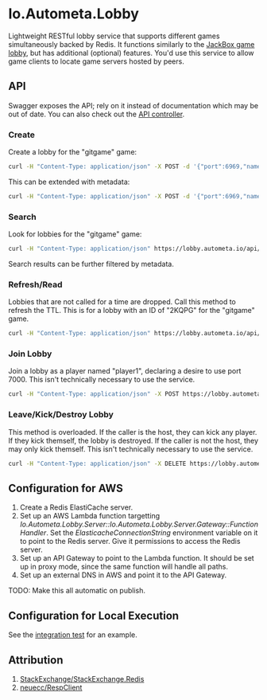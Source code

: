 # Io.Autometa.Lobby

Lightweight RESTful lobby service that supports different games simultaneously backed by Redis. It functions similarly to the [JackBox game lobby](https://jackbox.tv/), but has additional (optional) features. You'd use this service to allow game clients to locate game servers hosted by peers.

## API

Swagger exposes the API; rely on it instead of documentation which may be out of date. You can also check out the [API controller](./src/Io/Autometa/Lobby/WebServer/Controllers/LobbyController.cs).

### Create

Create a lobby for the "gitgame" game:

```bash
curl -H "Content-Type: application/json" -X POST -d '{"port":6969,"name":"host nickname","hidden":false,"meta":{}}' https://lobby.autometa.io/api/gitgame
```

This can be extended with metadata:

```bash
curl -H "Content-Type: application/json" -X POST -d '{"port":6969,"name":"host nickname","hidden":false,"meta":{"metakey1":"metavalue1","metakey2":"metavalue2"}}' https://lobby.autometa.io/api/gitgame
```

### Search

Look for lobbies for the "gitgame" game:

```bash
curl -H "Content-Type: application/json" https://lobby.autometa.io/api/gitgame
```

Search results can be further filtered by metadata.

### Refresh/Read

Lobbies that are not called for a time are dropped. Call this method to refresh the TTL.
This is for a lobby with an ID of "2KQPG" for the "gitgame" game.

```bash
curl -H "Content-Type: application/json" https://lobby.autometa.io/api/gitgame/2KQPG
```

### Join Lobby

Join a lobby as a player named "player1", declaring a desire to use port 7000. This isn't technically necessary to use the service.

```bash
curl -H "Content-Type: application/json" -X POST https://lobby.autometa.io/api/gitgame/2KQPG/player1?port=7000
```

### Leave/Kick/Destroy Lobby

This method is overloaded. If the caller is the host, they can kick any player. If they kick themself, the lobby is destroyed. If the caller is not the host, they may only kick themself. This isn't technically necessary to use the service.

```bash
curl -H "Content-Type: application/json" -X DELETE https://lobby.autometa.io/api/gitgame/2KQPG/player1
```

## Configuration for AWS

1. Create a Redis ElastiCache server.
2. Set up an AWS Lambda function targetting *Io.Autometa.Lobby.Server::Io.Autometa.Lobby.Server.Gateway::FunctionHandler*. Set the *ElasticacheConnectionString* environment variable on it to point to the Redis server. Give it permissions to access the Redis server.
3. Set up an API Gateway to point to the Lambda function. It should be set up in proxy mode, since the same function will handle all paths.
4. Set up an external DNS in AWS and point it to the API Gateway.

TODO: Make this all automatic on publish.

## Configuration for Local Execution

See the [integration test](./.vscode/runTest.sh) for an example.

## Attribution

1. [StackExchange/StackExchange.Redis](https://github.com/StackExchange/StackExchange.Redis)
2. [neuecc/RespClient](https://github.com/neuecc/RespClient/blob/master/RespClient/Cmdlet/Cmdlets.cs)
